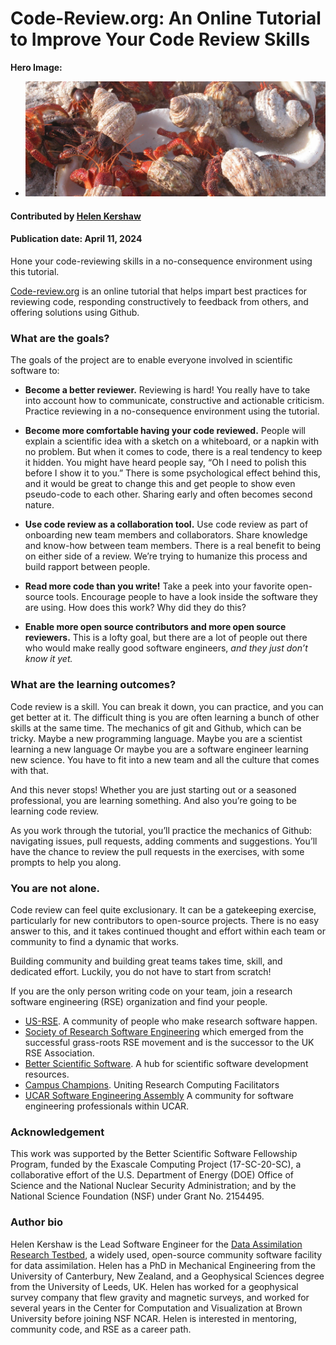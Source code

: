 # Code-Review.org: An Online Tutorial to Improve Your Code Review Skills

**Hero Image:**

 - <img src='../../images/Howland_Islands_Hermit_Crabs.jpeg' />
 
#### Contributed by [Helen Kershaw](https://github.com/hkershaw-brown)

#### Publication date: April 11, 2024

<!-- deck start -->
Hone your code-reviewing skills in a no-consequence environment using this tutorial.
<!-- deck end -->

[Code-review.org](https://code-review.org/) is an online tutorial that helps impart best practices for reviewing code, responding constructively to feedback from others, and offering solutions using Github.

### What are the goals?

The goals of the project are to enable everyone involved in scientific software to:

* **Become a better reviewer.** Reviewing is hard! You really have to take into account how to communicate, constructive and actionable criticism. Practice reviewing in a no-consequence environment using the tutorial.

* **Become more comfortable having your code reviewed.** People will explain a scientific idea with a sketch on a whiteboard, or a napkin with no problem. But when it comes to code, there is a real tendency to keep it hidden. You might have heard people say, “Oh I need to polish this before I show it to you.” There is some psychological effect behind this, and it would be great to change this and get people to show even pseudo-code to each other. Sharing early and often becomes second nature.

* **Use code review as a collaboration tool.** Use code review as part of onboarding new team members and collaborators. Share knowledge and know-how between team members. There is a real benefit to being on either side of a review. We’re trying to humanize this process and build rapport between people.

* **Read more code than you write!** Take a peek into your favorite open-source tools. Encourage people to have a look inside the software they are using. How does this work? Why did they do this?

* **Enable more open source contributors and more open source reviewers.** This is a lofty goal, but there are a lot of people out there who would make really good software engineers, *and they just don’t know it yet.*


### What are the learning outcomes?

Code review is a skill. You can break it down, you can practice, and you can get better at it. The difficult thing is you are often learning a bunch of other skills at the same time. The mechanics of git and Github, which can be tricky. Maybe a new programming language. Maybe you are a scientist learning a new language Or maybe you are a software engineer learning new science. You have to fit into a new team and all the culture that comes with that.

And this never stops! Whether you are just starting out or a seasoned professional, you are learning something. And also you’re going to be learning code review.

As you work through the tutorial, you’ll practice the mechanics of Github: navigating issues, pull requests, adding comments and suggestions. You’ll have the chance to review the pull requests in the exercises, with some prompts to help you along.

### You are not alone.

Code review can feel quite exclusionary. It can be a gatekeeping exercise, particularly for new contributors to open-source projects. There is no easy answer to this, and it takes continued thought and effort within each team or community to find a dynamic that works.

Building community and building great teams takes time, skill, and dedicated effort.
Luckily, you do not have to start from scratch!

If you are the only person writing code on your team, join a research software engineering (RSE) organization and find 
your people.

* [US-RSE](https://us-rse.org/). A community of people who make research software happen.  
* [Society of Research Software Engineering](https://society-rse.org/) which emerged from the successful grass-roots RSE movement and is the successor to the UK RSE Association.  
* [Better Scientific Software](https://bssw.io/). A hub for scientific software development resources.  
* [Campus Champions](https://campuschampions.cyberinfrastructure.org/). Uniting Research Computing Facilitators
* [UCAR Software Engineering Assembly](https://sea.ucar.edu/sea) A community for software engineering professionals within UCAR.


### Acknowledgement 

This work was supported by the Better Scientific Software Fellowship Program, funded by the Exascale Computing Project (17-SC-20-SC), a collaborative effort of the U.S. Department of Energy (DOE) Office of Science and the National Nuclear Security Administration; and by the National Science Foundation (NSF) under Grant No. 2154495.

### Author bio

Helen Kershaw is the Lead Software Engineer for the [Data Assimilation Research Testbed](https://dart.ucar.edu/), a widely used, open-source community software facility for data assimilation. Helen has a PhD in Mechanical Engineering 
from the University of Canterbury, New Zealand, and a Geophysical Sciences degree from the University of 
Leeds, UK. Helen has worked for a geophysical survey company that flew gravity and magnetic surveys, and 
worked for several years in the Center for Computation and Visualization at Brown University before 
joining NSF NCAR. Helen is interested in mentoring, community code, and
RSE as a career path.

<!---
Publish: yes
Track: experience
Topics: "peer code review", "online learning"
--->
